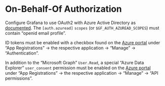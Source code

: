 # On-Behalf-Of Authorization

Configure Grafana to use OAuth2 with Azure Active Directory as [documented](https://grafana.com/docs/grafana/latest/auth/azuread/). The `[auth.azuread]` `scopes` (or `$GF_AUTH_AZUREAD_SCOPES`) must contain “openid email profile”.

ID tokens must be enabled with a checkbox found on the [Azure portal](https://portal.azure.com/) under “App Registrations” → the respective application → “Manage” → “Authentication”.

In addition to the “Microsoft Graph” `User.Read`, a special “Azure Data Explorer” `user_consent` permission must be enabled on the [Azure portal](https://portal.azure.com/)  under “App Registrations” → the respective application → “Manage” → “API permissions”.
